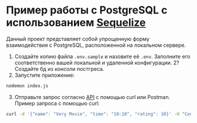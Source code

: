 # Пример работы с PostgreSQL с использованием [Sequelize](https://github.com/sequelize/sequelize)

Данный проект представляет собой упрощенную форму взаимодействия с PostgreSQL, расположенной на локальном сервере. 

1. Создайте копию файла `.env.sample` и назовите её `.env`. Заполните его соответственно вашей локальной и удаленной конфигурации.
2? Создайте бд из консоли постгреса.
2. Запустите приложение:
```bash
nodemon index.js
```
3. Отправьте запрос согласно [API](https://app.swaggerhub.com/apis/mei33org/FirstAPIName) с помощью curl или Postman. Пример запроса с помощью curl:
```bash
curl -d '{"name": "Very Movie", "time": "10:10", "rating": 10}' -H "Content-Type: application/json" -X POST http://localhost:3000/api/movies/create 
```
